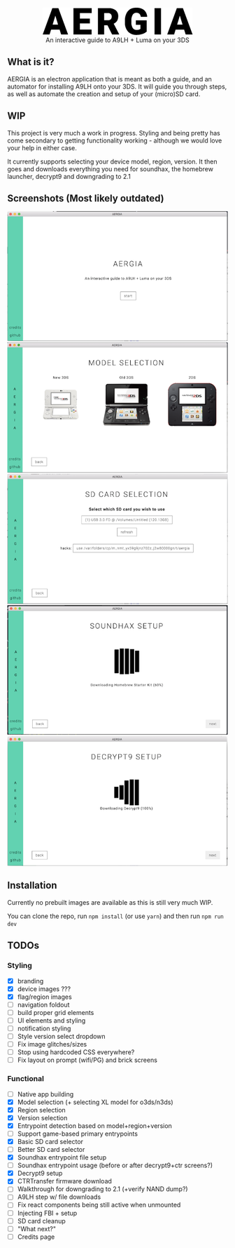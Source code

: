 <p align="center">
	<img src="./resources/logo.png">
	<br/>
	An interactive guide to A9LH + Luma on your 3DS
</p>

## What is it?

AERGIA is an electron application that is meant as both a guide, and an automator for installing A9LH onto your 3DS. It will guide you through steps, as well as automate the creation and setup of your (micro)SD card.

## WIP

This project is very much a work in progress. Styling and being pretty has come secondary to getting functionality working - although we would love your help in either case.

It currently supports selecting your device model, region, version. It then goes and downloads everything you need for soundhax, the homebrew launcher, decrypt9 and downgrading to 2.1

## Screenshots (Most likely outdated)

<img src="./screenshots/1.png">
<img src="./screenshots/2.png">
<img src="./screenshots/3.png">
<img src="./screenshots/4.png">
<img src="./screenshots/5.png">

## Installation

Currently no prebuilt images are available as this is still very much WIP.

You can clone the repo, run `npm install` (or use `yarn`) and then run `npm run dev`

## TODOs

### Styling
- [x] branding
- [x] device images ???
- [x] flag/region images
- [ ] navigation foldout
- [ ] build proper grid elements
- [ ] UI elements and styling
- [ ] notification styling
- [ ] Style version select dropdown
- [ ] Fix image glitches/sizes
- [ ] Stop using hardcoded CSS everywhere?
- [ ] Fix layout on prompt (wifi/PG) and brick screens

### Functional
- [ ] Native app building
- [x] Model selection (+ selecting XL model for o3ds/n3ds)
- [x] Region selection
- [x] Version selection
- [x] Entrypoint detection based on model+region+version
- [ ] Support game-based primary entrypoints
- [x] Basic SD card selector
- [ ] Better SD card selector
- [x] Soundhax entrypoint file setup
- [ ] Soundhax entrypoint usage (before or after decrypt9+ctr screens?)
- [x] Decrypt9 setup
- [x] CTRTransfer firmware download
- [ ] Walkthrough for downgrading to 2.1 (+verify NAND dump?)
- [ ] A9LH step w/ file downloads
- [ ] Fix react components being still active when unmounted
- [ ] Injecting FBI + setup
- [ ] SD card cleanup
- [ ] "What next?"
- [ ] Credits page

